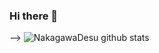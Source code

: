 ### Hi there 👋

-->
![NakagawaDesu github stats](https://github-readme-stats.vercel.app/api?username=Nakagawadesu)
